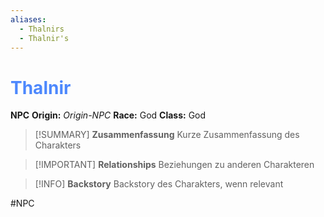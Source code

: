 ```yaml
---
aliases:
  - Thalnirs
  - Thalnir's
---
```

# <font color = 4d88fd>Thalnir</font>

**NPC**
**Origin:** *Origin-NPC*
**Race:** God
**Class:** God

>[!SUMMARY] **Zusammenfassung**
>Kurze Zusammenfassung des Charakters

>[!IMPORTANT] **Relationships**
>Beziehungen zu anderen Charakteren

>[!INFO] **Backstory**
>Backstory des Charakters, wenn relevant

#NPC